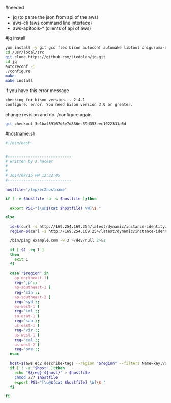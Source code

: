 #needed

- jq (to parse the json from api of the aws)
- aws-cli  (aws command line interface)
- aws-apitools-* (clients of api of aws)

#jq
install

```bash
yum install -y git gcc flex bison autoconf automake libtool oniguruma-devel
cd /usr/local/src
git clone https://github.com/stedolan/jq.git
cd jq
autoreconf -i
./configure
make
make install
```

if you have this error message

```bash
checking for bison version... 2.4.1
configure: error: You need bison version 3.0 or greater.
```

change revision and do ./configure again

```bash
git checkout 3e1baf59167d6e7d836ec39d353eec1022331a6d
```

#hostname.sh
```bash
#!/bin/bash


#----------------------------
# written by s.hacker
#
#
# 2014/08/15 PM 12:32:45
#----------------------------

hostfile='/tmp/ec2hostname'

if [ -e $hostfile -a -s $hostfile ];then

  export PS1="[\u@$(cat $hostfile) \W]\$ "

else

  id=$(curl -s http://169.254.169.254/latest/dynamic/instance-identity/document|jq '.instanceId'|tr -d '"')
  region=$(curl -s http://169.254.169.254/latest/dynamic/instance-identity/document | /usr/local/bin/jq '.region' | tr -d '"')

  /bin/ping example.com -w 3 >/dev/null 2>&1

  if [ $? -eq 1 ]
  then
    exit 1
  fi

  case "$region" in
    ap-northeast-1)
    reg='jp';;
    ap-southeast-1 )
    reg='sin';;
    ap-southeast-2 )
    reg='syd';;
    eu-west-1 )
    reg='irl';;
    sa-esat-1 )
    reg='sao';;
    us-east-1 )
    reg='vir';;
    us-west-1 )
    reg='cal';;
    us-west-2 )
    reg='ore';;
  esac

  host=$(aws ec2 describe-tags --region "$region" --filters Name=key,Values=Name Name=resource-id,Values="$id" | jq '.Tags[] .Value' | tr -d '"')
  if [ ! -z "$host" ];then
    echo "${reg}-${host}" > $hostfile
    chmod 777 $hostfile
    export PS1="[\u@$(cat $hostfile) \W]\$ "
  fi

fi
```
